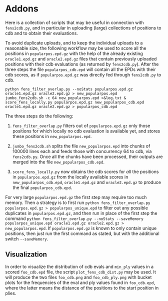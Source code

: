 # Addons

Here is a collection of scripts that may be useful in connection with
`fens2cdb.py`, and in particular in uploading (large) collections of 
positions to cdb and to obtain their evaluations.

To avoid duplicate uploads, and to keep the individual uploads to a
reasonable size, the following workflow may be used to score all the 
positions in `popularpos.epd.gz` with the help of the already existing
`oracle1.epd.gz` and `oracle2.epd.gz` files that contain previously
uploaded positions with their cdb evaluations (as returned by
`fens2cdb.py`). After the three steps the file `popularpos_cdb.epd` will
contain all the EPDs with their cdb scores, as if `popularpos.epd.gz` was
directly fed through `fens2cdb.py` to cdb.

```
python fens_filter_overlap.py --noStats popularpos.epd.gz oracle1.epd.gz oracle2.epd.gz > new_popularpos.epd
jumbo_fens2cdb.sh -c 64 new_popularpos.epd >&log.txt &
score_fens_locally.py popularpos.epd.gz new_popularpos_cdb.epd oracle1.epd.gz oracle2.epd.gz > popularpos_cdb.epd
```

The three steps do the following:

1. `fens_filter_overlap.py` filters out of `popularpos.epd.gz` only those
   positions for which locally no cdb evaluation is available yet, and stores
   these positions in `new_popularpos.epd`.

2. `jumbo_fens2cdb.sh` splits the file `new_popularpos.epd` into chunks of
   100000 lines each and feeds those with concurrency 64 to cdb, via
   `fens2cdb.py`. Once all the chunks have been processed, their outputs 
   are merged into the file `new_popularpos_cdb.epd`.

3. `score_fens_locally.py` now obtains the cdb scores for _all_ the positions
   in `popularpos.epd.gz` from the locally available scores in
   `new_popularpos_cdb.epd`, `oracle1.epd.gz` and `oracle2.epd.gz` to produce
   the final `popularpos_cdb.epd`.

For very large `popularpos.epd.gz` the first step may require too much 
memory. Then a strategy is to first run 
`python fens_filter_overlap.py popularpos.epd.gz > popularpos_unique.epd` to
filter out any possible duplicates in `popularpos.epd.gz`, and then run in
place of the first step the command `python fens_filter_overlap.py --noStats --saveMemory popularpos_unique.epd oracle1.epd.gz oracle2.epd.gz > new_popularpos.epd`. If `popularpos.epd.gz` is known to only contain unique positions, then
just run the first command as stated, but with the additional switch `--saveMemory`.

## Visualization

In order to visualize the distribution of cdb evals and `min_ply` values in
a scored `foo_cdb.epd` file, the script `plot_fens_cdb_dist.py` may be used.
It will produce the two files `foo_cdb.png` and `foo_cdb_ply.png` with
bucket plots for the frequencies of the eval and ply values found in
`foo_cdb.epd`, where the latter means the distance of the positions to the
start position in plies.

